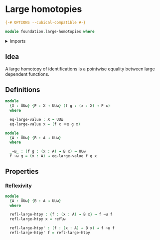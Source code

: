 # Large homotopies

```agda
{-# OPTIONS --cubical-compatible #-}

module foundation.large-homotopies where
```

<details><summary>Imports</summary>

```agda
open import foundation.large-identity-types
open import foundation.universe-levels
```

</details>

## Idea

A large homotopy of identifications is a pointwise equality between large
dependent functions.

## Definitions

```agda
module _
  {X : UUω} {P : X → UUω} (f g : (x : X) → P x)
  where

  eq-large-value : X → UUω
  eq-large-value x = (f x ＝ω g x)
```

```agda
module _
  {A : UUω} {B : A → UUω}
  where

  _~ω_ : (f g : (x : A) → B x) → UUω
  f ~ω g = (x : A) → eq-large-value f g x
```

## Properties

### Reflexivity

```agda
module _
  {A : UUω} {B : A → UUω}
  where

  refl-large-htpy : {f : (x : A) → B x} → f ~ω f
  refl-large-htpy x = reflω

  refl-large-htpy' : (f : (x : A) → B x) → f ~ω f
  refl-large-htpy' f = refl-large-htpy
```
